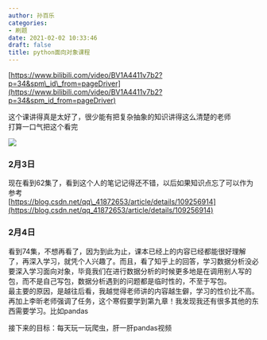 ```yaml
---
author: 孙百乐
categories:
- 刷题
date: 2021-02-02 10:33:46
draft: false
title: python面向对象课程
---
```


[https://www.bilibili.com/video/BV1A4411v7b2?p=34&spm\_id\_from=pageDriver](https://www.bilibili.com/video/BV1A4411v7b2?p=34&spm_id_from=pageDriver)

这个课讲得真是太好了，很少能有把复杂抽象的知识讲得这么清楚的老师  
打算一口气把这个看完

![](http://cdn.jsdelivr.net/gh/leyouBaloy/mypic/wp-content/uploads/2021/02/image-1024x632.png)

### 2月3日

现在看到62集了，看到这个人的笔记记得还不错，以后如果知识点忘了可以作为参考  
[https://blog.csdn.net/qq\_41872653/article/details/109256914](https://blog.csdn.net/qq_41872653/article/details/109256914)

### 2月4日

看到74集，不想再看了，因为到此为止，课本已经上的内容已经都能很好理解了，再深入学习，就凭个人兴趣了。而且，看了知乎上的回答，学习数据分析没必要深入学习面向对象，毕竟我们在进行数据分析的时候更多地是在调用别人写的包，而不是自己写包，数据分析遇到的问题都是临时性的，不至于写包。  
最主要的原因，是越往后看，我越觉得老师讲的内容越生僻，学习的性价比不高。再加上李昕老师强调了任务，这个寒假要学到第九章！我发现我还有很多其他的东西需要学习。比如pandas

接下来的目标：每天玩一玩爬虫，肝一肝pandas视频